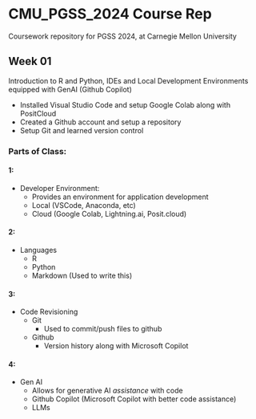 # CMU_PGSS_2024 Course Rep
Coursework repository for PGSS 2024, at Carnegie Mellon University

## Week 01
Introduction to R and Python, IDEs and Local Development Environments equipped with GenAI (Github Copilot)
- Installed Visual Studio Code and setup Google Colab along with PositCloud
- Created a Github account and setup a repository
- Setup Git and learned version control

### Parts of Class:

#### 1:
- Developer Environment:
    - Provides an environment for application development
    - Local (VSCode, Anaconda, etc)
    - Cloud (Google Colab, Lightning.ai, Posit.cloud)

#### 2:
- Languages
    - R
    - Python
    - Markdown (Used to write this)

#### 3:
- Code Revisioning
    - Git
        - Used to commit/push files to github
    - Github
        - Version history along with Microsoft Copilot

#### 4:
- Gen AI
    - Allows for generative AI *assistance* with code
    - Github Copilot (Microsoft Copilot with better code assistance)
    - LLMs